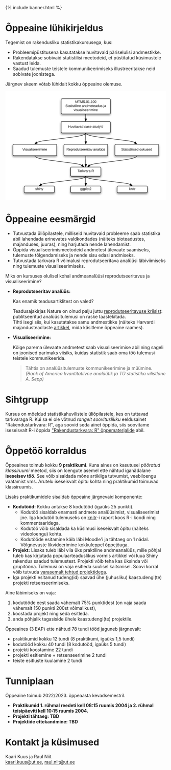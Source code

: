 ﻿---
layout: frontpage
---

<div class="head_example">
 {% include banner.html %}
</div>


# Õppeaine lühikirjeldus

Tegemist on rakendusliku statistikakursusega, kus:

* Probleemipüstitusena kasutatakse huvitavaid päriselulisi andmestikke. 
* Rakendatakse sobivaid statistilisi meetodeid, et püstitatud küsimustele vastust leida. 
* Saadud tulemuste teistele kommunikeerimiseks illustreeritakse neid sobivate joonistega.

Järgnev skeem võtab lühidalt kokku õppeaine olemuse. 

![skeem](schema1.png)

# Õppeaine eesmärgid

* Tutvustada üliõpilastele, milliseid huvitavaid probleeme saab statistika abil lahendada erinevates valdkondades (näiteks bioteadustes, majanduses, juuras), ning harjutada nende lahendamist.
* Õppida visualiseerimismeetodeid andmetest ülevaate saamiseks, tulemuste tõlgendamiseks ja nende sisu edasi andmiseks.
* Tutvustada tarkvara R võimalusi reprodutseeritava analüüsi läbiviimiseks ning tulemuste visualiseerimiseks.

Miks on kursuses olulisel kohal andmeanalüüsi reprodutseeritavus ja visualiseerimine?

* **Reprodutseeritav analüüs:** 

  Kas enamik teadusartiklitest on valed?  

  Teadusajakirjas Nature on olnud palju juttu 
  [reprodutseeritavuse kriisist](http://www.nature.com/nature/focus/reproducibility/index.html): 
  publitseeritud analüüsitulemusi on raske taastekitada.  
  Tihti isegi siis, kui kasutatakse samu andmestikke
  (näiteks Harvardi majandusteadlaste [artikkel](http://en.wikipedia.org/wiki/Growth_in_a_Time_of_Debt), 
  mida käsitleme õppeaine raames).
  
* **Visualiseerimine:**

  Kõige parema ülevaate andmetest saab visualiseerimise abil ning sageli on joonised parimaks viisiks, kuidas statistik saab oma töö tulemusi teistele kommunikeerida. 
  
  > Tähtis on analüüsitulemuste kommunikeerimine ja müümine.  
  > *(Bank of America kvantitatiivne analüütik ja TÜ statistika vilistlane A. Sepp)*

# Sihtgrupp

Kursus on mõeldud statistikahuvilistele üliõpilastele, kes on tuttavad tarkvaraga R. Kui sa ei ole võtnud *rangelt soovituslikku* eeldusainet "Rakendustarkvara: R", aga soovid seda ainet õppida, siis soovitame iseseisvalt R-i õppida ["Rakendustarkvara: R" õppematerjalide](./rakendustarkvara_R) abil.

# Õppetöö korraldus

Õppeaines toimub kokku **9 praktikumi**. 
Kuna aines on kasutusel *pööratud klassiruumi* meetod, siis on loengute asemel ette nähtud iganädalane **iseseisev töö**. 
See võib sisaldada mõne artikliga tutvumist, veebiloengu vaatamist vms. 
Arutelu iseseisvalt õpitu kohta ning praktikumid toimuvad klassiruumis.

Lisaks praktikumidele sisaldab õppeaine järgnevaid komponente:

* **Kodutööd:** Kokku antakse 8 kodutööd (igaüks 25 punkti). 
  * Kodutöö sisaldab enamasti andmete analüüsimist, visualiseerimist jne. Iga kodutöö tulemuseks on [knitr](http://yihui.name/knitr/)-i raport koos R-i koodi ning kommentaaridega. 
  * Kodutöö võib sisaldada ka küsimusi iseseisvalt õpitu (näiteks videoloengu) kohta. 
  * Kodutööde esitamine käib läbi Moodle'i ja tähtaeg on 1 nädal. Võlgnevuste likvideerimine kokkuleppel õppejõuga.
* **Projekt:** Lisaks tuleb läbi viia üks praktiline andmeanalüüs, mille põhjal tuleb kas kirjutada populaarteaduslikus vormis artikkel või luua Shiny rakendus saadud tulemustest.
Projekti võib teha kas üksinda või grupitööna. Tulemusi on vaja esitleda suulisel kaitsmisel. Soovi korral võib tutvuda [varasemalt tehtud projektidega](https://andmeteadus.github.io/2023/projekt_juhend/).
 * Iga projekti esitanud tudeng(id) saavad ühe (juhusliku) kaastudengi(te) projekti retsenseerimiseks.

Aine läbimiseks on vaja:

1. kodutööde eest saada vähemalt 75% punktidest (on vaja saada vähemalt 150 punkti 200st võimalikust), 
2. koostada projekt ning seda esitleda. 
3. anda põhjalik tagasiside ühele kaastudengi(te) projektile.

Õppeaines (3 EAP) ette nähtud 78 tundi tööd jaguneb järgnevalt:

* praktikumid kokku 12 tundi (8 praktikumi, igaüks 1,5 tundi)
* kodutööd kokku 40 tundi (8 kodutööd, igaüks 5 tundi)
* projekti koostamine 22 tundi
* projekti esitlemine + retsenseerimine 2 tundi
* teiste esitluste kuulamine 2 tundi

# Tunniplaan

Õppeaine toimub 2022/2023. õppeaasta kevadsemestril. 

* **Praktikumid 1. rühmal reedeti kell 08:15 ruumis 2004 ja 2. rühmal teisipäeviti kell 10:15 ruumis 2004.**
* **Projekti tähtaeg: TBD**
* **Projektide ettekandmine: TBD**

# Kontakt ja küsimused

<!--
<img src="lektor.jpg" width="200"/>
-->

Kaari Kuus ja Raul Niit <br>
kaari.kuus@ut.ee, raul.niit@ut.ee


<!-- Antud kursust toetab [DataCamp](https://www.datacamp.com/). Aines osalejatel on võimalus võtta kõiki DataCamp kursuseid tasuta. Kõigest täpsemalt esimeses praktikumis. -->
<!--  ![](DataCamp.png "DataCamp") -->